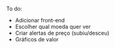 To do:
- Adicionar front-end
- Escolher qual moeda quer ver
- Criar alertas de preço (subiu/desceu)
- Gráficos de valor
